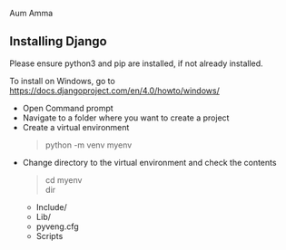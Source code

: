 Aum Amma

## Installing Django

Please ensure python3 and pip are installed, if not already installed.

To install on Windows, go to https://docs.djangoproject.com/en/4.0/howto/windows/
- Open Command prompt
- Navigate to a folder where you want to create a project
- Create a virtual environment
  > python -m venv myenv <br>
- Change directory to the virtual environment and check the contents
  > cd myenv <br>
  > dir <br>
  * Include/
  * Lib/
  * pyveng.cfg
  * Scripts
